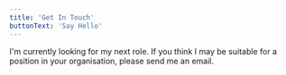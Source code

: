 ```yaml
---
title: 'Get In Touch'
buttonText: 'Say Hello'
---
```


I'm currently looking for my next role. If you think I may be suitable for a position in your organisation, please send me an email.
